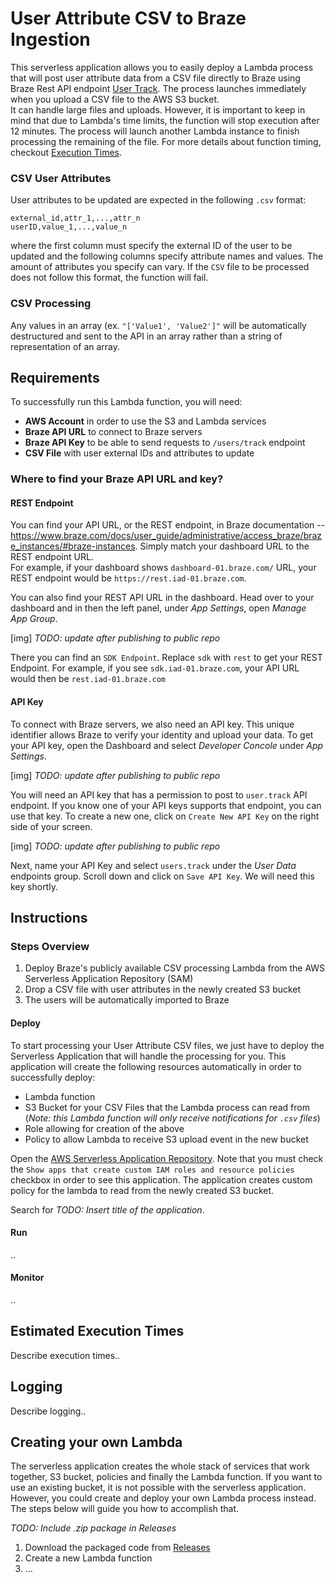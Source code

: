 # User Attribute CSV to Braze Ingestion

This serverless application allows you to easily deploy a Lambda process that will post user attribute data from a CSV file directly to Braze using Braze Rest API endpoint [User Track](https://www.braze.com/docs/api/endpoints/user_data/post_user_track/). The process launches immediately when you upload a CSV file to the AWS S3 bucket.  
It can handle large files and uploads. However, it is important to keep in mind that due to Lambda's time limits, the function will stop execution after 12 minutes. The process will launch another Lambda instance to finish processing the remaining of the file. For more details about function timing, checkout [Execution Times](#execution-times).

### CSV User Attributes

User attributes to be updated are expected in the following `.csv` format:

    external_id,attr_1,...,attr_n
    userID,value_1,...,value_n

where the first column must specify the external ID of the user to be updated and the following columns specify attribute names and values. The amount of attributes you specify can vary. If the `CSV` file to be processed does not follow this format, the function will fail.

### CSV Processing

Any values in an array (ex. `"['Value1', 'Value2']"` will be automatically destructured and sent to the API in an array rather than a string of representation of an array.

## Requirements

To successfully run this Lambda function, you will need:

- **AWS Account** in order to use the S3 and Lambda services
- **Braze API URL** to connect to Braze servers
- **Braze API Key** to be able to send requests to `/users/track` endpoint
- **CSV File** with user external IDs and attributes to update

### Where to find your Braze API URL and key?

#### REST Endpoint

You can find your API URL, or the REST endpoint, in Braze documentation -- https://www.braze.com/docs/user_guide/administrative/access_braze/braze_instances/#braze-instances. Simply match your dashboard URL to the REST endpoint URL.  
For example, if your dashboard shows `dashboard-01.braze.com/` URL, your REST endpoint would be `https://rest.iad-01.braze.com`.

You can also find your REST API URL in the dashboard. Head over to your dashboard and in then the left panel, under _App Settings_, open _Manage App Group_.

[img] _TODO: update after publishing to public repo_

There you can find an `SDK Endpoint`. Replace `sdk` with `rest` to get your REST Endpoint. For example, if you see `sdk.iad-01.braze.com`, your API URL would then be `rest.iad-01.braze.com`

#### API Key

To connect with Braze servers, we also need an API key. This unique identifier allows Braze to verify your identity and upload your data. To get your API key, open the Dashboard and select _Developer Concole_ under _App Settings_.

[img] _TODO: update after publishing to public repo_

You will need an API key that has a permission to post to `user.track` API endpoint. If you know one of your API keys supports that endpoint, you can use that key. To create a new one, click on `Create New API Key` on the right side of your screen.

[img] _TODO: update after publishing to public repo_

Next, name your API Key and select `users.track` under the _User Data_ endpoints group. Scroll down and click on `Save API Key`.
We will need this key shortly.

## Instructions

### Steps Overview

1. Deploy Braze's publicly available CSV processing Lambda from the AWS Serverless Application Repository (SAM)
2. Drop a CSV file with user attributes in the newly created S3 bucket 
3. The users will be automatically imported to Braze

#### Deploy

To start processing your User Attribute CSV files, we just have to deploy the Serverless Application that will handle the processing for you. This application will create the following resources automatically in order to successfully deploy:

- Lambda function
- S3 Bucket for your CSV Files that the Lambda process can read from (_Note: this Lambda function will only receive notifications for `.csv` files_)
- Role allowing for creation of the above
- Policy to allow Lambda to receive S3 upload event in the new bucket

Open the [AWS Serverless Application Repository](https://serverlessrepo.aws.amazon.com/applications). Note that you must check the `Show apps that create custom IAM roles and resource policies` checkbox in order to see this application. The application creates custom policy for the lambda to read from the newly created S3 bucket.

Search for _TODO: Insert title of the application_.

<a name="execution-time"></a>

#### Run

..

#### Monitor

..

## Estimated Execution Times

Describe execution times..

## Logging

Describe logging..

## Creating your own Lambda

The serverless application creates the whole stack of services that work together, S3 bucket, policies and finally the Lambda function. If you want to use an existing bucket, it is not possible with the serverless application. However, you could create and deploy your own Lambda process instead. The steps below will guide you how to accomplish that.

_TODO: Include .zip package in Releases_

1. Download the packaged code from [Releases](INSERT_LINK)
2. Create a new Lambda function
3. ...
